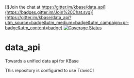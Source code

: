 [![Join the chat at https://gitter.im/kbase/data_api](https://badges.gitter.im/Join%20Chat.svg)](https://gitter.im/kbase/data_api?utm_source=badge&utm_medium=badge&utm_campaign=pr-badge&utm_content=badge)
[![Coverage Status](https://coveralls.io/repos/kbase/data_api/badge.svg)](https://coveralls.io/r/kbase/data_api)

# data_api

Towards a unified data api for KBase

This repository is configured to use TravisCI
